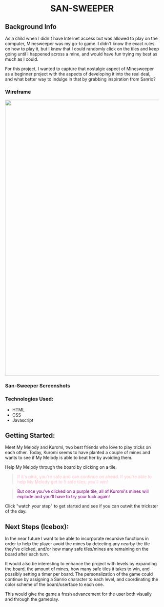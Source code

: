 # <h1 align="center">SAN-SWEEPER</h1>
## Background Info
As a child when I didn't have Internet access but was allowed to play on the computer, Minesweeper was my go-to game. I didn't know the exact rules on how to play it, but I knew that I could randomly click on the tiles and keep going until I happened across a mine, and would have fun trying my best as much as I could.

For this project, I wanted to capture that nostalgic aspect of Minesweeper as a beginner project with the aspects of developing it into the real deal, and what better way to indulge in that by grabbing inspiration from Sanrio?



### Wireframe
<img src="https://i.imgur.com/GAjAAzY.jpg" width="900">


### San-Sweeper Screenshots


### Technologies Used:
- HTML
- CSS
- Javascript

## Getting Started:

Meet My Melody and Kuromi, two best friends who love to play tricks on each other. Today, Kuromi seems to have planted a couple of mines and wants to see if My Melody is able to beat her by avoiding them.

Help My Melody through the board by clicking on a tile. 
> <span style="color:pink">If it's pink, you're safe and can continue on ahead. If you're able to help My Melody get to 5 safe tiles, you'll win!</span> 

> <span style="color:purple">But once you've clicked on a purple tile, all of Kuromi's mines will explode and you'll have to try your luck again!</span> 

Click "watch your step" to get started and see if you can outwit the trickster of the day.

## Next Steps (Icebox):
In the near future I want to be able to incorporate recursive functions in order to help the player avoid the mines by detecting any nearby the tile they've clicked, and/or how many safe tiles/mines are remaining on the board after each turn.

It would also be interesting to enhance the project with levels by expanding the board, the amount of mines, how many safe tiles it takes to win, and possibly setting a timer per board. The personalization of the game could continue by assigning a Sanrio character to each level, and coordinating the color scheme of the board/userface to each one. 

This would give the game a fresh advancement for the user both visually and through the gameplay.



